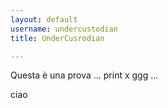 ```yaml
---
layout: default
username: undercustodian
title: UnderCusrodian

---
```


Questa è una prova
...
print x
ggg
...

ciao
